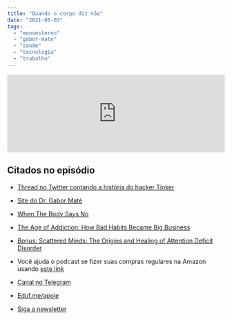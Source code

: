 ```yaml
---
title: "Quando o corpo diz não"
date: "2021-05-03"
tags: 
  - "monoestereo"
  - "gabor-mate"
  - "saude"
  - "tecnologia"
  - "trabalho"
---
```


<iframe src="https://anchor.fm/monoestereo/embed/episodes/Quando-o-corpo-diz-no-e105gfm" height="180px" width="100%" frameborder="0" scrolling="no" style="width:100%;height:180px"></iframe>

## Citados no episódio

- [Thread no Twitter contando a história do hacker Tinker](https://twitter.com/TinkerSec/status/1388107620574171140)
- [Site do Dr. Gabor Maté](https://drgabormate.com/)
- [When The Body Says No](https://www.amazon.com.br/When-Body-Says-No-English-ebook/dp/B004HW6GOQ?__mk_pt_BR=%C3%85M%C3%85%C5%BD%C3%95%C3%91&dchild=1&keywords=gabor+mate&qid=1620040883&sr=8-2&linkCode=ll1&tag=eduf-20&linkId=f2aca83da241e04cb7d16c6d9e778b71&language=pt_BR&ref_=as_li_ss_tl)
- [The Age of Addiction: How Bad Habits Became Big Business](https://www.amazon.com.br/Age-Addiction-Habits-Business-English-ebook/dp/B07NT6WK1K?__mk_pt_BR=%C3%85M%C3%85%C5%BD%C3%95%C3%91&dchild=1&keywords=the+age+of+addiction&qid=1620049539&sr=8-1&linkCode=ll1&tag=eduf-20&linkId=0e3d668e0692a1b293755a3d3e6d38f5&language=pt_BR&ref_=as_li_ss_tl)
- [Bonus: Scattered Minds: The Origins and Healing of Attention Deficit Disorder](https://www.amazon.com.br/Scattered-Minds-Origins-Attention-Disorder-ebook/dp/B07DV5BVYJ?_encoding=UTF8&qid=1620040883&sr=8-1&linkCode=ll1&tag=eduf-20&linkId=3ca720dfd92f7c6132bf0379bac65a27&language=pt_BR&ref_=as_li_ss_tl)
- Você ajuda o podcast se fizer suas compras regulares na Amazon usando [este link](https://www.amazon.com.br?&linkCode=ll2&tag=eduf-20&linkId=df6909732aadd58a6e534a0380b929c4&language=pt_BR&ref_=as_li_ss_tl)

- [Canal no Telegram](https://t.me/edufme)
- [Eduf.me/apoie](https://eduf.me/apoie/)
- [Siga a newsletter](https://eduf.me/newsletter/)

